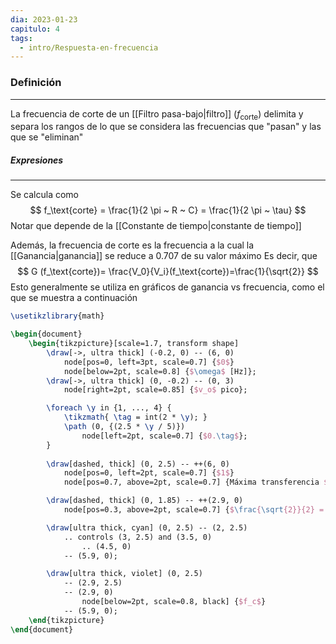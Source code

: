 ```yaml
---
dia: 2023-01-23
capitulo: 4
tags:
  - intro/Respuesta-en-frecuencia
---
```

### Definición
---
La frecuencia de corte de un [[Filtro pasa-bajo|filtro]] ($f_\text{corte}$) delimita y separa los rangos de lo que se considera las frecuencias que "pasan" y las que se "eliminan"

##### Expresiones
---
Se calcula como $$ f_\text{corte} = \frac{1}{2 \pi ~ R ~ C} = \frac{1}{2 \pi ~ \tau} $$
Notar que depende de la [[Constante de tiempo|constante de tiempo]]

Además, la frecuencia de corte es la frecuencia a la cual la [[Ganancia|ganancia]] se reduce a 0.707 de su valor máximo
Es decir, que $$ G (f_\text{corte})= \frac{V_0}{V_i}(f_\text{corte})=\frac{1}{\sqrt{2}} $$
Esto generalmente se utiliza en gráficos de ganancia vs frecuencia, como el que se muestra a continuación

```tikz
\usetikzlibrary{math}

\begin{document} 
	\begin{tikzpicture}[scale=1.7, transform shape]
		\draw[->, ultra thick] (-0.2, 0) -- (6, 0)
			node[pos=0, left=3pt, scale=0.7] {$0$}
			node[below=2pt, scale=0.8] {$\omega$ [Hz]};
		\draw[->, ultra thick] (0, -0.2) -- (0, 3)
			node[right=2pt, scale=0.85] {$v_o$ pico};

		\foreach \y in {1, ..., 4} {
			\tikzmath{ \tag = int(2 * \y); }
			\path (0, {(2.5 * \y / 5)})
				node[left=2pt, scale=0.7] {$0.\tag$};
		}
		
		\draw[dashed, thick] (0, 2.5) -- ++(6, 0)
			node[pos=0, left=2pt, scale=0.7] {$1$}
			node[pos=0.7, above=2pt, scale=0.7] {Máxima transferencia $= 1$};

		\draw[dashed, thick] (0, 1.85) -- ++(2.9, 0)
			node[pos=0.3, above=2pt, scale=0.7] {$\frac{\sqrt{2}}{2} = 0.707$};

		\draw[ultra thick, cyan] (0, 2.5) -- (2, 2.5)
			.. controls (3, 2.5) and (3.5, 0) 
				.. (4.5, 0)
			-- (5.9, 0);

		\draw[ultra thick, violet] (0, 2.5) 
			-- (2.9, 2.5)
			-- (2.9, 0)
				node[below=2pt, scale=0.8, black] {$f_c$}
			-- (5.9, 0);
	\end{tikzpicture}
\end{document}
```